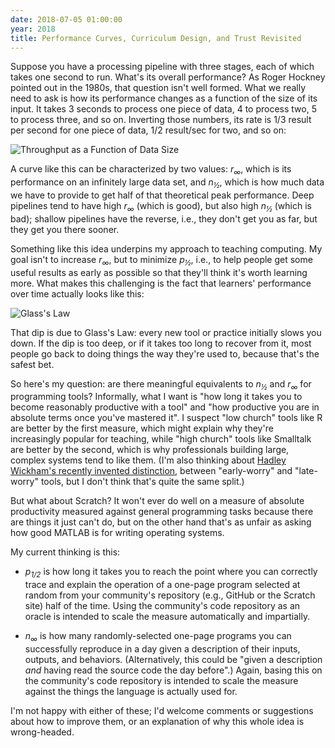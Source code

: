 ```yaml
---
date: 2018-07-05 01:00:00
year: 2018
title: Performance Curves, Curriculum Design, and Trust Revisited
---
```


Suppose you have a processing pipeline with three stages,
each of which takes one second to run.
What's its overall performance?
As Roger Hockney pointed out in the 1980s, that question isn't well formed.
What we really need to ask is how its performance changes as a function of the size of its input.
It takes 3 seconds to process one piece of data,
4 to process two,
5 to process three, and so on.
Inverting those numbers,
its rate is 1/3 result per second for one piece of data,
1/2 result/sec for two, and so on:

![Throughput as a Function of Data Size]({{site.github.url}}/files/2012/03/curve.png)

A curve like this can be characterized by two values: *r<sub>&infin;</sub>*,
which is its performance on an infinitely large data set,
and *n<sub>&frac12;</sub>*,
which is how much data we have to provide to get half of that theoretical peak performance.
Deep pipelines tend to have high *r<sub>&infin;</sub>* (which is good),
but also high *n<sub>&frac12;</sub>* (which is bad);
shallow pipelines have the reverse,
i.e.,
they don't get you as far,
but they get you there sooner.

Something like this idea underpins my approach to teaching computing.
My goal isn't to increase *r<sub>&infin;</sub>*,
but to minimize *p<sub>&frac12;</sub>*,
i.e.,
to help people get some useful results as early as possible so that they'll think it's worth learning more.
What makes this challenging is the fact that learners' performance over time actually looks like this:

![Glass's Law]({{site.github.url}}/files/2012/03/final.png)

That dip is due to Glass's Law: every new tool or practice initially slows you down.
If the dip is too deep,
or if it takes too long to recover from it,
most people go back to doing things the way they're used to, because that's the safest bet.

So here's my question:
are there meaningful equivalents to *n<sub>&frac12;</sub>* and *r<sub>&infin;</sub>* for programming tools?
Informally,
what I want is "how long it takes you to become reasonably productive with a tool"
and "how productive you are in absolute terms once you've mastered it".
I suspect "low church" tools like R are better by the first measure,
which might explain why they're increasingly popular for teaching,
while "high church" tools like Smalltalk are better by the second,
which is why professionals building large, complex systems tend to like them.
(I'm also thinking about [Hadley Wickham's recently invented distinction](https://twitter.com/hadleywickham/status/1013170573504057344),
between "early-worry" and "late-worry" tools,
but I don't think that's quite the same split.)

But what about Scratch?
It won't ever do well on a measure of absolute productivity measured against general programming tasks
because there are things it just can't do,
but on the other hand that's as unfair as asking how good MATLAB is for writing operating systems.

My current thinking is this:

- *p<sub>1/2</sub>* is how long it takes you to reach the point where you can correctly trace and explain the operation of
  a one-page program selected at random from your community's repository (e.g., GitHub or the Scratch site) half of the time.
  Using the community's code repository as an oracle is intended to scale the measure automatically and impartially.

- *n<sub>&infin;</sub>* is how many randomly-selected one-page programs you can successfully reproduce in a day
  given a description of their inputs, outputs, and behaviors.
  (Alternatively, this could be "given a description *and* having read the source code the day before".)
  Again, basing this on the community's code repository is intended to scale the measure
  against the things the language is actually used for.

I'm not happy with either of these;
I'd welcome comments or suggestions about how to improve them,
or an explanation of why this whole idea is wrong-headed.
